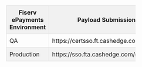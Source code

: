 <html>
  <table style="width: 70%;" class="err-table">
            <thead>
                <tr>
                    <th> Fiserv ePayments Environment</th>
                    <th> Payload Submission URLs </th>
                </tr>
            </thead>
            <tbody>
                <tr>
                    <td rowspan="1">QA </br></td>
                    <td>https://certsso.ft.cashedge.com/signupGRel?<Payload> </br>
                </tr>
                <tr>
                    <td rowspan="2">Production </br></td>
                    <td>https://sso.fta.cashedge.com/signupGRel?<Payload> </br>
                </tr>
            </tbody>
            </table>
</html>
<style>
    .err-table {
        border-collapse: collapse;
        width: 100%;
        }
        .err-table td, .err-table th {
        border: 1px solid #ddd;
        padding: 8px;
        }
        .err-table th {
            background-color:#f1f1f1
        }
        .err-table tr:nth-child(even){background-color: #f2f2f2;}
    </style>